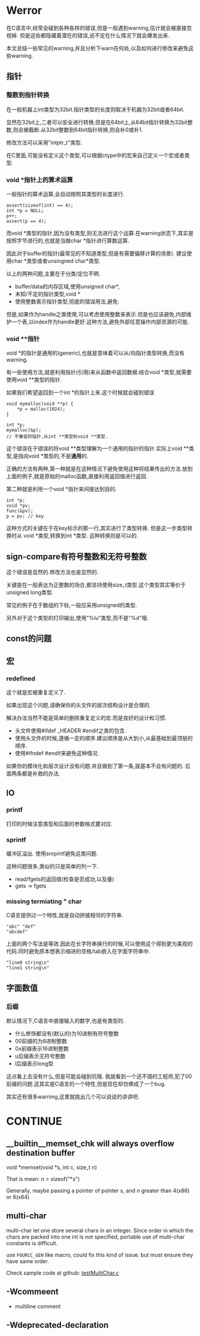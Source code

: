 # Werror
在C语言中,经常会碰到各种各样的错误,但是一般遇到warning,估计就会被直接忽视掉.
但是这些都隐藏着潜在的错误,说不定在什么情况下就会爆发出来.

本文总结一些常见的warning,并且分析下warn在何处,以及如何进行修改来避免这些warning.

## 指针
### 整数到指针转换
在一般机器上int类型为32bit.指针类型的长度则取决于机器为32bit或者64bit.

显然在32bit上,二者可以安全进行转换,但是在64bit上,从64bit指针转换为32bit整数,则会被截断.从32bit整数到64bit指针转换,则会补0或补1.

修改方法可以采用"intptr\_t"类型.

在C里面,可能没有定义这个类型,可以根据ctype中的宏来自己定义一个宏或者类型.

### void \*指针上的算术运算
一般指针的算术运算,会自动按照其类型的长度进行.

	assert(sizeof(int) == 4);
	int *p = NULL;
    p++;
    assert(p == 4);
    
而void \*类型的指针,因为没有类型,则无法进行这个运算.在warning状态下,其实是按照字节进行的,也就是当做char \*指针进行算数运算.

因此对于buffer的指针(最常见的不知道类型,但是有需要偏移计算的场景).
建议使用char \*类型或者unsingned char\*类型.

以上的两种问题,主要在于分类/定位不明.

- buffer/data的内存区域,使用unsigned char\*,
- 未知/不定的指针类型,void \*
- 使用整数表示指针类型,彻底的错误用法,避免.

但是,如果作为handle之类使用,可以考虑使用整数来表示.但是也应该避免,内部维护一个表,以index作为handle更好.这种方法,避免外部任意操作内部资源的可能.

### void \*\*指针
void \*的指针是通用的(generic),也就是意味着可以从/向指针类型转换,而没有warning.

有一些使用方法,就是利用指针(引用)来从函数中返回数据.结合void \*类型,就需要使用void \*\*类型的指针.

如果我们希望返回到一个int \*的指针上来.这个时候就会碰到错误
	
    void mymalloc(void **p) {
    	*p = malloc(1024);
    }
    
    int *p;
    mymalloc(&p);
    // 不兼容的指针,从int **类型到void **类型.
    
这个错误在于错误的将void \*\*类型理解为一个通用的指针的指针.实际上void \*\*类型,是指向void \*类型的,不是**通用**的.

正确的方法有两种,第一种就是在这种情况下避免使用这种将结果传出的方法.放到上面的例子,就是原始的malloc函数,直接利用返回值进行返回.

第二种就是利用一个void \*指针来间接达到目的.

    int *p;
    void *pv;
    func(&pv);
    p = pv; // key
    
这种方式的关键在于在key标示的那一行,其实进行了类型转换.
但是这一步类型转换时从 void \*类型,转换到int \*类型.
这种转换则是可以的.

## sign-compare有符号整数和无符号整数
这个错误是显然的.修改方法也是显然的.

关键是在一般表达为正整数的场合,都坚持使用size\_t类型.这个类型其实等价于unsigned long类型.

常见的例子在于数组的下标,一般应采用unsigned的类型.

另外对于这个类型的打印输出,使用"%lu"类型,而不是"%d"哦.

## const的问题

## 宏
### redefined
这个就是宏被重复定义了.

如果出现这个问题,请确保你的头文件的层次结构设计是合理的.

解决办法当然不能是简单的删除重复定义的宏.而是良好的设计和习惯.

- 头文件使用#ifdef \_HEADER #endif之类的包含.
- 使用头文件的时候,遵循一定的顺序.建议顺序是从大到小,从最基础到最顶层的顺序.
- 使用#ifndef #endif来避免这种情况.

如果你的模块化和层次设计没有问题.并且做到了第一条,就基本不会有问题的.
后面两条都是补救的办法.

## IO
### printf
打印的时候注意类型和后面的参数格式要对应.

### sprintf
缓冲区溢出.
使用snrpintf避免这类问题.

这种问题很多,类似的只是简单的列一下.
- read/fgets的返回值(检查是否成功,以及量)
- gets -> fgets

### missing termiating " char
C语言提供过一个特性,就是自动拼接相邻的字符串.

	"abc" "def"
    "abcdef"
    
上面的两个写法是等效.因此在长字符串换行的时候,可以使用这个得到更为美观的代码.同时避免原本想表示缩进的空格/tab嵌入在字面字符串中.

	"line0 string\n"
    "line1 string\n"
    
## 字面数值
### 后缀
默认情况下,C语言中直接输入的数字,也是有类型的.

- 什么修饰都没有(默认的)为10进制有符号整数
- 00前缀的为8进制整数
- 0x前缀表示16进制整数
- u后缀表示无符号整数
- l后缀表示long型

这点看上去没有什么,但是可能会碰到坑哦.
我就看到一个还不错的工程师,犯了00前缀的问题.这其实是C语言的一个特性,但是现在却仿佛成了一个bug.

其实还有很多warning,这里就挑出几个可以说说的讲讲吧.

# CONTINUE
## __builtin__memset_chk will always overflow destination buffer
void *memset(void *s, int c, size_t n)

That is mean: n > sizeof("*s")

Generally, maybe passing a pointer of pointer s, and n greater than 4(x86) or 8(x64)

## multi-char

multi-char let one store several chars in an integer. Since order in which the chars are packed into one int is not specified, portable use of multi-char constants is difficult.

use `FOURCC_GEN` like macro, could fix this kind of issue. but must ensure they have same order.

Check sample code at github: [testMultiChar.c](https://github.com/liuyang1/test/blob/master/lang/c/cleanWarning/testMultiChar.c)

## -Wcommeent

- multiline comment

## -Wdeprecated-declaration
